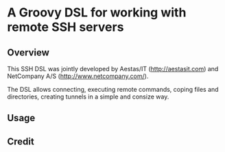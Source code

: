 # A Groovy DSL for working with remote SSH servers

## Overview

This SSH DSL was jointly developed by Aestas/IT (http://aestasit.com) and NetCompany A/S (http://www.netcompany.com/).

The DSL allows connecting, executing remote commands, coping files and directories, 
creating tunnels in a simple and consize way.

## Usage




## Credit